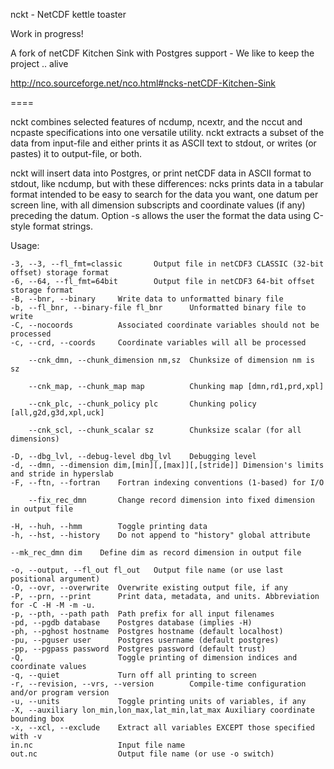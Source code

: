 nckt - NetCDF kettle toaster

Work in progress!


A fork of netCDF Kitchen Sink with Postgres support -  We like to keep the project .. alive

http://nco.sourceforge.net/nco.html#ncks-netCDF-Kitchen-Sink


====


nckt combines selected features of ncdump, ncextr, and the nccut and ncpaste specifications into one versatile utility. nckt extracts a subset of the data from input-file and either prints it as ASCII text to stdout, or writes (or pastes) it to output-file, or both.

nckt will insert data into Postgres, or print netCDF data in ASCII format to stdout, like ncdump, but with these differences: ncks prints data in a tabular format intended to be easy to search for the data you want, one datum per screen line, with all dimension subscripts and coordinate values (if any) preceding the datum. Option -s allows the user the format the data using C-style format strings.

Usage:

    -3, --3, --fl_fmt=classic       Output file in netCDF3 CLASSIC (32-bit offset) storage format
    -6, --64, --fl_fmt=64bit        Output file in netCDF3 64-bit offset storage format
    -B, --bnr, --binary     Write data to unformatted binary file
    -b, --fl_bnr, --binary-file fl_bnr      Unformatted binary file to write
    -C, --nocoords          Associated coordinate variables should not be processed
    -c, --crd, --coords     Coordinate variables will all be processed

        --cnk_dmn, --chunk_dimension nm,sz  Chunksize of dimension nm is sz

        --cnk_map, --chunk_map map          Chunking map [dmn,rd1,prd,xpl]

        --cnk_plc, --chunk_policy plc       Chunking policy [all,g2d,g3d,xpl,uck]

        --cnk_scl, --chunk_scalar sz        Chunksize scalar (for all dimensions)

    -D, --dbg_lvl, --debug-level dbg_lvl    Debugging level
    -d, --dmn, --dimension dim,[min][,[max]][,[stride]] Dimension's limits and stride in hyperslab
    -F, --ftn, --fortran    Fortran indexing conventions (1-based) for I/O

        --fix_rec_dmn       Change record dimension into fixed dimension in output file

    -H, --huh, --hmm        Toggle printing data
    -h, --hst, --history    Do not append to "history" global attribute

    --mk_rec_dmn dim    Define dim as record dimension in output file

    -o, --output, --fl_out fl_out   Output file name (or use last positional argument)
    -O, --ovr, --overwrite  Overwrite existing output file, if any
    -P, --prn, --print      Print data, metadata, and units. Abbreviation for -C -H -M -m -u.
    -p, --pth, --path path  Path prefix for all input filenames
    -pd, --pgdb database    Postgres database (implies -H)
    -ph, --pghost hostname  Postgres hostname (default localhost)  
    -pu, --pguser user      Postgres username (default postgres)
    -pp, --pgpass password  Postgres password (default trust)
    -Q,                     Toggle printing of dimension indices and coordinate values
    -q, --quiet             Turn off all printing to screen
    -r, --revision, --vrs, --version        Compile-time configuration and/or program version
    -u, --units             Toggle printing units of variables, if any
    -X, --auxiliary lon_min,lon_max,lat_min,lat_max Auxiliary coordinate bounding box
    -x, --xcl, --exclude    Extract all variables EXCEPT those specified with -v
    in.nc                   Input file name
    out.nc                  Output file name (or use -o switch)